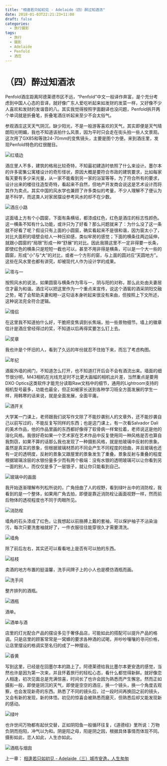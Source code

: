 ```yaml
---
title: "相逢若只如初见 - Adelaide（四）醉过知酒浓"
date: 2018-01-03T22:21:23+11:00
draft: false
categories:
  - 旅行摄影
tags:
  - 旅行
  - 摄影
  - Adelaide
  - Penfold
  - 酒庄
---
```

# （四）醉过知酒浓

Penfold酒庄距离阿德莱德市区不远，“Penfold”中文一般译作奔富，是个充分考虑到中国人心态的音译，就好像广东人爱吃听起来如发财的发菜一样，又好像不少人喜欢和发财的发谐音的八。其实我觉得按照字面翻译也没问题，Penfold拆开两个单词就是折叠笔，折叠笔酒庄听起来至少不会太俗气。

参观酒庄这天天气阴沉，缺少阳光，不是一般游客喜欢的天气，其实即便是天气晴朗阳光明媚，我也不知道该拍什么风景，因为平时只会走在街头拍一些人文景观。这次用了GX85和等效24-70mm的变焦镜头，主要是图个方便。来到酒庄里，发现Penfold特色的红很醒目。

![红墙边][penfold-1]

酒庄里人不多，建筑的格局比较奇特，不知最初建造时依照了什么来设计。墨尔本的许多密集公寓楼设计的奇形怪状，原因大概是要符合市政的建筑要求，比如每家每天要有多少采光量，从一家不能看到另一家的浴室等等，为了符合所有的要求，设计出来的楼往往造型奇特，看起来不自然，但地产开发商会说这是艺术设计而将其作为卖点。其实中国的风水学也兼顾了许多类似的考量，不少人理解不了便认为是不科学，而这类人对家居摆设参考风水的却不在少数。

![酒庄小路][penfold-2]

这面墙上方有个小圆窗，下面有条横垣，都漆成红色，红色是酒庄的标志性颜色。这一横条不知有什么功能，或许只为了好看？那么问题就来了：为什么没了这一条就不好看了呢？假设只有上面的小圆窗，确实看起来不是很和谐，因为窗太小了，对比大面积的墙壁会给人一种压抑感，类似牢房的感觉；下面的横条往两边延伸，就跟小圆窗的“局限”形成一种“舒展”的对比。因此我猜这里不一定非得要一长条，即使红色的横条只是短短一截也可以，甚至不用非得是横条，可以是一个大一些的圆窗，形成“小”与“大”的对比，或者一个方形的窗，与上面的圆对应“天圆地方”。这些在风水里也都有讲究，却被现代人作为设计学的成果。

![零与一][penfold-3]

按照风水的说法，如果圆窗与横条作为零与一，阴与阳的对称，那么此处由夫妻居住才最为和谐。酒庄可以把这里作为一个重点来宣传，说这个酒窖的酒采阴阳交融之势，喝了会帮助夫妻和睦--这句话本身听起来很没有来由，但按照上下文所述，这种说法完全符合逻辑。

![情侣][penfold-4]

在这里我不知道拍什么好，干脆把变焦调到长焦端，拍一些景物细节。墙上的徽章估计是酒庄曾经得过的奖，不知道以后再得奖要怎么钉上去。

![奖章][penfold-5]

我也许是个怀旧的人，看到了久远的年份就忍不住拍下来，而忘了考虑构图。

![年纪][penfold-6]

酒窖外墙的阀门，不知道怎么打开，也不知道打开后会不会有酒流出来。墙面的细节很分明，M43相机在光线充足时不比更大画幅的相机出片差，当然重点是要用DXO Optics这类软件才能充分读取Raw文档中的细节，通用的Lightroom支持的相机型号最多，功能也最全，但正如被家长送到各种学习班全方面发展的学生一样，用韩寒的话来说，就是全面发展，全面平庸。

![酒开关][penfold-7]

大学某一门课上，老师跟我们说写作文除了不能抄袭别人的文章外，还不能抄袭自己以前写过的，不能反复写同样的东西；也是这门课上，有一次看Salvador Dali的美术作品，他的作品里画的东西都好像得了软骨病一样耷拉着，老师说这是他的溶化风格。我很好奇如果一个艺术家在艺术作品中反复使用同一种风格是否也算自我剽窃，如果不算的话那么我也发现了一种摄影风格，就是拍玻璃中反射的景象。虽然是真实的景象，但根据玻璃材质的不同会产生不同程度的扭曲，并且玻璃也还有一定的透明度，反射的景象又跟屋里的景象发生了重叠。景象反射与重叠的程度根据玻璃涂层的水银份量多少而有两个极端：没有水银的透明玻璃可以让你看到另一面的别人，而仅仅是多了一层银子，就让你只能看到自己。

![玻璃中的画面][penfold-8]

我开始逐渐理解布列松所说的，广角扭曲了人的视野，看到绿叶丛中的消防栓，我看到的是一个整体，如果用广角去拍，即便是靠近消防栓让画面视野一样，然而前后物体的透视程度也不同于肉眼所见。

![消防栓][penfold-9]

墙角的石头漆成了红色，让我想起以前胳膊上戴的套袖，可以保护袖子不沾染油污，每次只要洗套袖就好了，一件衣服往往能穿很久才需要清洗。

![墙角][penfold-10]

除了前后左右，其实还可以看看地上是否有可以拍的东西。

![枯枝][penfold-11]

卖酒的地方布置的挺温馨，洗手间牌子上的小人也是模仿酒瓶而画。

![洗手间][penfold-13]

整齐排列的酒瓶。

![酒瓶][penfold-14]

酒单。

![酒单与酒][penfold-15]

店里的灯光配合产品的摆设多见于奢侈品店，可能如此的搭配可以提升产品的格调。只是店里的顾客常常是一窝蜂的要求各种酒的试喝，并吵吵嚷嚷的寻问价格，让店里摆设的格调实至名归的成了一种摆设。

![昏黄][penfold-16]

写到这里，已经是在回墨尔本的路上了。阿德莱德给我比墨尔本更安逸的感觉，当然也许是因为第一次来，并且怀着旅行的轻松心态，看什么都觉得新鲜。就好像恋人相逢，初次见面总是充满惊喜，时间长了也许会因为熟悉而产生懈怠。然而正如摄影一般，即使是阴沉的天气，即使是空空的酒庄，换一个镜头，换一个角度去观察，也会发现新奇的东西。熟悉了不同的镜头后，过一段时间再换回之前的镜头，又会有新的发现，新的体悟。初见的惊喜会被熟悉而磨灭，但熟悉后却又能发现新的感动。

![绿叶][penfold-17]

也许世间万物都有起伏交替，正如阴阳鱼一般循环往复，《道德经》里所说：万物负阴而抱阳，冲气以为和。阴是阳之母，阳是阴之因，根据具体事情而体现不同。摄影如此，恋人如此，人生亦如此。

![酒瓶与烟囱][penfold-18]

上一章： [相逢若只如初见 - Adelaide（三）城市安逸，人生匆匆](/cn/article/travelphotographysa/city/)

[penfold-1]: /photos/travelphotographySA/penfold-1-anno.jpg
[penfold-2]: /photos/travelphotographySA/penfold-2-anno.jpg
[penfold-3]: /photos/travelphotographySA/penfold-3-anno.jpg
[penfold-4]: /photos/travelphotographySA/penfold-4-anno.jpg
[penfold-5]: /photos/travelphotographySA/penfold-5-anno.jpg
[penfold-6]: /photos/travelphotographySA/penfold-6-anno.jpg
[penfold-7]: /photos/travelphotographySA/penfold-7-anno.jpg
[penfold-8]: /photos/travelphotographySA/penfold-8-anno.jpg
[penfold-9]: /photos/travelphotographySA/penfold-9-anno.jpg
[penfold-10]: /photos/travelphotographySA/penfold-10-anno.jpg
[penfold-11]: /photos/travelphotographySA/penfold-11-anno.jpg
[penfold-12]: /photos/travelphotographySA/penfold-12-anno.jpg
[penfold-13]: /photos/travelphotographySA/penfold-13-anno.jpg
[penfold-14]: /photos/travelphotographySA/penfold-14-anno.jpg
[penfold-15]: /photos/travelphotographySA/penfold-15-anno.jpg
[penfold-16]: /photos/travelphotographySA/penfold-16-anno.jpg
[penfold-17]: /photos/travelphotographySA/penfold-17-anno.jpg
[penfold-18]: /photos/travelphotographySA/penfold-18-anno.jpg